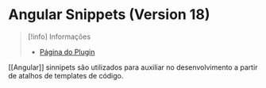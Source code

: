 # Angular Snippets (Version 18)

> [!info] Informações
> - [Página do Plugin](https://marketplace.visualstudio.com/items?itemName=johnpapa.Angular2)

[[Angular]] sinnipets são utilizados para auxiliar no desenvolvimento a partir de atalhos de templates de código.

